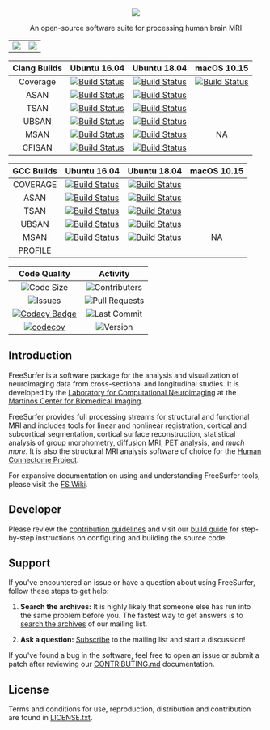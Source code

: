 <div align="center">
  <img src="https://surfer.nmr.mgh.harvard.edu/pub/data/tmp/brain.png">
  <p align="center">An open-source software suite for processing human brain MRI</p>
</div>

<table>
<tr>
    <td><img src="https://img.shields.io/github/followers/aboualiaa?style=social" /></td>
    <td><img src="https://img.shields.io/github/forks/aboualiaa/freesurfer?style=social" /></td>
</tr>
</table>

| Clang Builds | Ubuntu 16.04                                                                                                                                                                                                                                                                                                                  | Ubuntu 18.04                                                                                                                                                                                                                                                                                                                  | macOS 10.15                                                                                                                                                                                                                                                                                           |
| :--:         | :--:                                                                                                                                                                                                                                                                                                                          | :--:                                                                                                                                                                                                                                                                                                                          | :--:                                                                                                                                                                                                                                                                                                  |
| Coverage     | [![Build Status](https://dev.azure.com/aboualiaa/freesurfer/_apis/build/status/LinuxPipeline?branchName=fs-modernize&stageName=ClangBuilds&jobName=linux%20build%3A&configuration=linux%20build%3A%20xenial_clang_coverage)](https://dev.azure.com/aboualiaa/freesurfer/_build/latest?definitionId=2&branchName=fs-modernize) | [![Build Status](https://dev.azure.com/aboualiaa/freesurfer/_apis/build/status/LinuxPipeline?branchName=fs-modernize&stageName=ClangBuilds&jobName=linux%20build%3A&configuration=linux%20build%3A%20xenial_clang_coverage)](https://dev.azure.com/aboualiaa/freesurfer/_build/latest?definitionId=2&branchName=fs-modernize) | [![Build Status](https://dev.azure.com/aboualiaa/freesurfer/_apis/build/status/macOSPipeline?branchName=fs-modernize&jobName=macOS%20build%3A&configuration=macOS%20build%3A%20catalina_clang_unit)](https://dev.azure.com/aboualiaa/freesurfer/_build/latest?definitionId=4&branchName=fs-modernize) |
| ASAN         | [![Build Status](https://dev.azure.com/aboualiaa/freesurfer/_apis/build/status/LinuxPipeline?branchName=fs-modernize&stageName=ClangBuilds&jobName=linux%20build%3A&configuration=linux%20build%3A%20xenial_clang_asan)](https://dev.azure.com/aboualiaa/freesurfer/_build/latest?definitionId=2&branchName=fs-modernize)     | [![Build Status](https://dev.azure.com/aboualiaa/freesurfer/_apis/build/status/LinuxPipeline?branchName=fs-modernize&stageName=ClangBuilds&jobName=linux%20build%3A&configuration=linux%20build%3A%20bionic_clang_asan)](https://dev.azure.com/aboualiaa/freesurfer/_build/latest?definitionId=2&branchName=fs-modernize)     |                                                                                                                                                                                                                                                                                                       |
| TSAN         | [![Build Status](https://dev.azure.com/aboualiaa/freesurfer/_apis/build/status/LinuxPipeline?branchName=fs-modernize&stageName=ClangBuilds&jobName=linux%20build%3A&configuration=linux%20build%3A%20xenial_clang_tsan)](https://dev.azure.com/aboualiaa/freesurfer/_build/latest?definitionId=2&branchName=fs-modernize)     | [![Build Status](https://dev.azure.com/aboualiaa/freesurfer/_apis/build/status/LinuxPipeline?branchName=fs-modernize&stageName=ClangBuilds&jobName=linux%20build%3A&configuration=linux%20build%3A%20bionic_clang_tsan)](https://dev.azure.com/aboualiaa/freesurfer/_build/latest?definitionId=2&branchName=fs-modernize)     |                                                                                                                                                                                                                                                                                                       |
| UBSAN        | [![Build Status](https://dev.azure.com/aboualiaa/freesurfer/_apis/build/status/LinuxPipeline?branchName=fs-modernize&stageName=ClangBuilds&jobName=linux%20build%3A&configuration=linux%20build%3A%20xenial_clang_ubsan)](https://dev.azure.com/aboualiaa/freesurfer/_build/latest?definitionId=2&branchName=fs-modernize)    | [![Build Status](https://dev.azure.com/aboualiaa/freesurfer/_apis/build/status/LinuxPipeline?branchName=fs-modernize&stageName=ClangBuilds&jobName=linux%20build%3A&configuration=linux%20build%3A%20bionic_clang_ubsan)](https://dev.azure.com/aboualiaa/freesurfer/_build/latest?definitionId=2&branchName=fs-modernize)    |                                                                                                                                                                                                                                                                                                       |
| MSAN         | [![Build Status](https://dev.azure.com/aboualiaa/freesurfer/_apis/build/status/LinuxPipeline?branchName=fs-modernize&stageName=ClangBuilds&jobName=linux%20build%3A&configuration=linux%20build%3A%20xenial_clang_msan)](https://dev.azure.com/aboualiaa/freesurfer/_build/latest?definitionId=2&branchName=fs-modernize)     | [![Build Status](https://dev.azure.com/aboualiaa/freesurfer/_apis/build/status/LinuxPipeline?branchName=fs-modernize&stageName=ClangBuilds&jobName=linux%20build%3A&configuration=linux%20build%3A%20bionic_clang_msan)](https://dev.azure.com/aboualiaa/freesurfer/_build/latest?definitionId=2&branchName=fs-modernize)     | NA                                                                                                                                                                                                                                                                                                      |
| CFISAN       | [![Build Status](https://dev.azure.com/aboualiaa/freesurfer/_apis/build/status/LinuxPipeline?branchName=fs-modernize&stageName=ClangBuilds&jobName=linux%20build%3A&configuration=linux%20build%3A%20xenial_clang_cfisan)](https://dev.azure.com/aboualiaa/freesurfer/_build/latest?definitionId=2&branchName=fs-modernize)   | [![Build Status](https://dev.azure.com/aboualiaa/freesurfer/_apis/build/status/LinuxPipeline?branchName=fs-modernize&stageName=ClangBuilds&jobName=linux%20build%3A&configuration=linux%20build%3A%20bionic_clang_cfisan)](https://dev.azure.com/aboualiaa/freesurfer/_build/latest?definitionId=2&branchName=fs-modernize)   |                                                                                                                                                                                                                                                                                                       |

| GCC Builds | Ubuntu 16.04                                                                                                                                                                                                                                                                                                              | Ubuntu 18.04                                                                                                                                                                                                                                                                                                              | macOS 10.15 |
| :--:       | :--:                                                                                                                                                                                                                                                                                                                      | :--:                                                                                                                                                                                                                                                                                                                      | :--:        |
| COVERAGE   | [![Build Status](https://dev.azure.com/aboualiaa/freesurfer/_apis/build/status/LinuxPipeline?branchName=fs-modernize&stageName=GCCBuilds&jobName=linux%20build%3A&configuration=linux%20build%3A%20xenial_gcc_coverage)](https://dev.azure.com/aboualiaa/freesurfer/_build/latest?definitionId=2&branchName=fs-modernize) | [![Build Status](https://dev.azure.com/aboualiaa/freesurfer/_apis/build/status/LinuxPipeline?branchName=fs-modernize&stageName=GCCBuilds&jobName=linux%20build%3A&configuration=linux%20build%3A%20bionic_gcc_coverage)](https://dev.azure.com/aboualiaa/freesurfer/_build/latest?definitionId=2&branchName=fs-modernize) |             |
| ASAN       | [![Build Status](https://dev.azure.com/aboualiaa/freesurfer/_apis/build/status/LinuxPipeline?branchName=fs-modernize&stageName=GCCBuilds&jobName=linux%20build%3A&configuration=linux%20build%3A%20xenial_gcc_asan)](https://dev.azure.com/aboualiaa/freesurfer/_build/latest?definitionId=2&branchName=fs-modernize)     | [![Build Status](https://dev.azure.com/aboualiaa/freesurfer/_apis/build/status/LinuxPipeline?branchName=fs-modernize&stageName=GCCBuilds&jobName=linux%20build%3A&configuration=linux%20build%3A%20bionic_gcc_asan)](https://dev.azure.com/aboualiaa/freesurfer/_build/latest?definitionId=2&branchName=fs-modernize)     |             |
| TSAN       | [![Build Status](https://dev.azure.com/aboualiaa/freesurfer/_apis/build/status/LinuxPipeline?branchName=fs-modernize&stageName=GCCBuilds&jobName=linux%20build%3A&configuration=linux%20build%3A%20xenial_gcc_tsan)](https://dev.azure.com/aboualiaa/freesurfer/_build/latest?definitionId=2&branchName=fs-modernize)     | [![Build Status](https://dev.azure.com/aboualiaa/freesurfer/_apis/build/status/LinuxPipeline?branchName=fs-modernize&stageName=GCCBuilds&jobName=linux%20build%3A&configuration=linux%20build%3A%20bionic_gcc_tsan)](https://dev.azure.com/aboualiaa/freesurfer/_build/latest?definitionId=2&branchName=fs-modernize)     |             |
| UBSAN      | [![Build Status](https://dev.azure.com/aboualiaa/freesurfer/_apis/build/status/LinuxPipeline?branchName=fs-modernize&stageName=GCCBuilds&jobName=linux%20build%3A&configuration=linux%20build%3A%20xenial_gcc_ubsan)](https://dev.azure.com/aboualiaa/freesurfer/_build/latest?definitionId=2&branchName=fs-modernize)    | [![Build Status](https://dev.azure.com/aboualiaa/freesurfer/_apis/build/status/LinuxPipeline?branchName=fs-modernize&stageName=GCCBuilds&jobName=linux%20build%3A&configuration=linux%20build%3A%20bionic_gcc_ubsan)](https://dev.azure.com/aboualiaa/freesurfer/_build/latest?definitionId=2&branchName=fs-modernize)    |             |
| MSAN       | [![Build Status](https://dev.azure.com/aboualiaa/freesurfer/_apis/build/status/LinuxPipeline?branchName=fs-modernize&stageName=GCCBuilds&jobName=linux%20build%3A&configuration=linux%20build%3A%20xenial_gcc_msan)](https://dev.azure.com/aboualiaa/freesurfer/_build/latest?definitionId=2&branchName=fs-modernize)     | [![Build Status](https://dev.azure.com/aboualiaa/freesurfer/_apis/build/status/LinuxPipeline?branchName=fs-modernize&stageName=GCCBuilds&jobName=linux%20build%3A&configuration=linux%20build%3A%20bionic_gcc_msan)](https://dev.azure.com/aboualiaa/freesurfer/_build/latest?definitionId=2&branchName=fs-modernize)     | NA            |
| PROFILE    |     |      |             |

| Code Quality                                                                                                                                                                                                                                                       | Activity                                                                         |
| :--:                                                                                                                                                                                                                                                               | :--:                                                                             |
| ![Code Size](https://img.shields.io/github/repo-size/aboualiaa/freesurfer)                                                                                                                                                                                         | ![Contributers](https://img.shields.io/github/contributors/aboualiaa/freesurfer) |
| ![Issues](https://img.shields.io/github/issues/aboualiaa/freesurfer)                                                                                                                                                                                               | ![Pull Requests](https://img.shields.io/github/issues-pr/aboualiaa/freesurfer)   |
| [![Codacy Badge](https://api.codacy.com/project/badge/Grade/152dd9ab1aff497999ffb1872b9718f5)](https://www.codacy.com/manual/aboualiaa/freesurfer?utm_source=github.com&amp;utm_medium=referral&amp;utm_content=aboualiaa/freesurfer&amp;utm_campaign=Badge_Grade) | ![Last Commit](https://img.shields.io/github/last-commit/aboualiaa/freesurfer)   |
| [![codecov](https://codecov.io/gh/aboualiaa/freesurfer/branch/fs-modernize/graph/badge.svg)](https://codecov.io/gh/aboualiaa/freesurfer)                                                                                                                           | ![Version](https://img.shields.io/github/v/tag/aboualiaa/freesurfer)             |

## Introduction

FreeSurfer is a software package for the analysis and visualization of neuroimaging data from cross-sectional and longitudinal studies. It is developed by the [Laboratory for Computational Neuroimaging](https://www.martinos.org/lab/lcn) at the [Martinos Center for Biomedical Imaging](https://www.nmr.mgh.harvard.edu).

FreeSurfer provides full processing streams for structural and functional MRI and includes tools for linear and nonlinear registration, cortical and subcortical segmentation, cortical surface reconstruction, statistical analysis of group morphometry, diffusion MRI, PET analysis, and *much more*. It is also the structural MRI analysis software of choice for the [Human Connectome Project](http://www.humanconnectomeproject.org/about).

For expansive documentation on using and understanding FreeSurfer tools, please visit the [FS Wiki](https://surfer.nmr.mgh.harvard.edu/fswiki).

## Developer

Please review the [contribution guidelines](https://github.com/freesurfer/freesurfer/blob/dev/CONTRIBUTING.md) and visit our [build guide](https://surfer.nmr.mgh.harvard.edu/fswiki/BuildGuide) for step-by-step instructions on configuring and building the source code.

## Support

If you've encountered an issue or have a question about using FreeSurfer, follow these steps to get help:

  1. **Search the archives:** It is highly likely that someone else has run into the same problem before you. The fastest way to get answers is to [search the archives](https://www.mail-archive.com/freesurfer@nmr.mgh.harvard.edu) of our mailing list.

  2. **Ask a question:** [Subscribe](http://mail.nmr.mgh.harvard.edu/mailman/listinfo/freesurfer) to the mailing list and start a discussion!

If you've found a bug in the software, feel free to open an issue or submit a patch after reviewing our [CONTRIBUTING.md](https://github.com/freesurfer/freesurfer/blob/dev/CONTRIBUTING.md) documentation.

## License

Terms and conditions for use, reproduction, distribution and contribution are found in [LICENSE.txt](https://github.com/freesurfer/freesurfer/blob/dev/LICENSE.txt).
